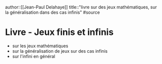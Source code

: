 author::[[Jean-Paul Delahaye]]
title::"livre sur des jeux mathématiques, sur la généralisation dans des cas infinis"
#source
# Livre - Jeux finis et infinis

 - sur les jeux mathématiques
 - sur la généralisation de jeux sur des cas infinis
 - sur l'infini en général

